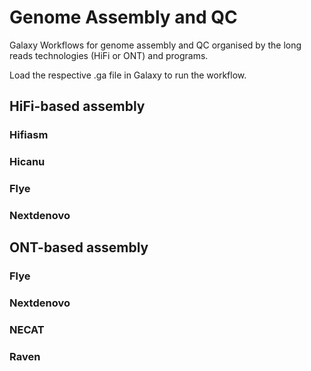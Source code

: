 # Genome Assembly and QC
Galaxy Workflows for genome assembly and QC organised by the long reads technologies (HiFi or ONT) and programs.

Load the respective .ga file in Galaxy to run the workflow.

## HiFi-based assembly

### Hifiasm

### Hicanu

### Flye

### Nextdenovo

## ONT-based assembly

### Flye

### Nextdenovo

### NECAT

### Raven
